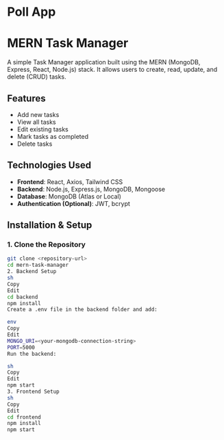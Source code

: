 # Poll App
 
# MERN Task Manager

A simple Task Manager application built using the MERN (MongoDB, Express, React, Node.js) stack. It allows users to create, read, update, and delete (CRUD) tasks.

## Features
- Add new tasks
- View all tasks
- Edit existing tasks
- Mark tasks as completed
- Delete tasks

## Technologies Used
- **Frontend**: React, Axios, Tailwind CSS
- **Backend**: Node.js, Express.js, MongoDB, Mongoose
- **Database**: MongoDB (Atlas or Local)
- **Authentication (Optional)**: JWT, bcrypt

## Installation & Setup

### 1. Clone the Repository
```sh
git clone <repository-url>
cd mern-task-manager
2. Backend Setup
sh
Copy
Edit
cd backend
npm install
Create a .env file in the backend folder and add:

env
Copy
Edit
MONGO_URI=<your-mongodb-connection-string>
PORT=5000
Run the backend:

sh
Copy
Edit
npm start
3. Frontend Setup
sh
Copy
Edit
cd frontend
npm install
npm start
